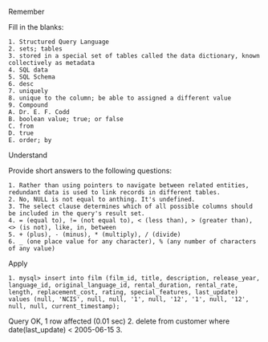 Remember

Fill in the blanks:

	1. Structured Query Language
	2. sets; tables
	3. stored in a special set of tables called the data dictionary, known collectively as metadata 
	4. SQL data
	5. SQL Schema
	6. desc
	7. uniquely
	8. unique to the column; be able to assigned a different value
	9. Compound
	A. Dr. E. F. Codd
	B. boolean value; true; or false
	C. from
	D. true
	E. order; by

Understand

Provide short answers to the following questions:

	1. Rather than using pointers to navigate between related entities, redundant data is used to link records in different tables.
	2. No, NULL is not equal to anthing. It's undefined.
	3. The select clause determines which of all possible columns should be included in the query's result set.
	4. = (equal to), != (not equal to), < (less than), > (greater than), <> (is not), like, in, between
	5. + (plus), - (minus), * (multiply), / (divide)
	6. _ (one place value for any character), % (any number of characters of any value)

Apply

	1. mysql> insert into film (film_id, title, description, release_year, language_id, original_language_id, rental_duration, rental_rate, length, replacement_cost, rating, special_features, last_update) values (null, 'NCIS', null, null, '1', null, '12', '1', null, '12', null, null, current_timestamp);
Query OK, 1 row affected (0.01 sec)
	2. delete from customer where date(last_update) < 2005-06-15
	3. 
